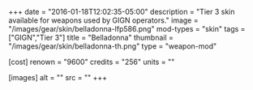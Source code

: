 +++
date = "2016-01-18T12:02:35-05:00"
description = "Tier 3 skin available for weapons used by GIGN operators."
image = "/images/gear/skin/belladonna-lfp586.png"
mod-types = "skin"
tags = ["GIGN","Tier 3"]
title = "Belladonna"
thumbnail = "/images/gear/skin/belladonna-th.png"
type = "weapon-mod"

[cost]
  renown = "9600"
  credits = "256"
  units = ""

[images]
  alt = ""
  src = ""
+++
